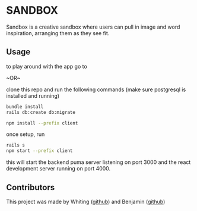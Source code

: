 # SANDBOX

Sandbox is a creative sandbox where users can pull in image and word inspiration, arranging them as they see fit. 

## Usage
to play around with the app go to 

~OR~

clone this repo and run the following commands (make sure postgresql is installed and running)

```bash
bundle install
rails db:create db:migrate

npm install --prefix client
```
once setup, run

```bash
rails s
npm start --prefix client
```

this will start the backend puma server listening on port 3000 and the react development server running on port 4000.

## Contributors
This project was made by Whiting ([github](https://github.com/wtennis)) and Benjamin ([github](https://github.com/benjaminolmsted))